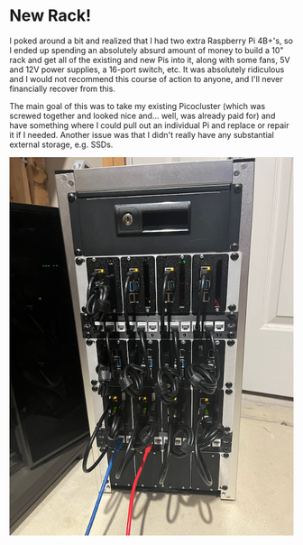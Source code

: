 # New Rack!

I poked around a bit and realized that I had two extra Raspberry Pi 4B+'s, so I ended up spending an absolutely absurd amount of money to build a 10" rack and get all of the existing and new Pis into it, along with some fans, 5V and 12V power supplies, a 16-port switch, etc. It was absolutely ridiculous and I would not recommend this course of action to anyone, and I'll never financially recover from this.

The main goal of this was to take my existing Picocluster (which was screwed together and looked nice and... well, was already paid for) and have something where I could pull out an individual Pi and replace or repair it if I needed. Another issue was that I didn't really have any substantial external storage, e.g. SSDs.

![New Rack](./images/047_new_rack.png)
